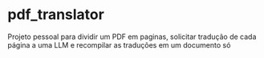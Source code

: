 # pdf_translator
Projeto pessoal para dividir um PDF em paginas, solicitar tradução de cada página a uma LLM e recompilar as traduções em um documento só
